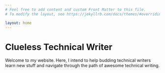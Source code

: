 ```yaml
---
# Feel free to add content and custom Front Matter to this file.
# To modify the layout, see https://jekyllrb.com/docs/themes/#overriding-theme-defaults

layout: home
---
```


# Clueless Technical Writer

Welcome to my website. Here, I intend to help budding technical writers learn new stuff and navigate through the path of awesome technical writing.

